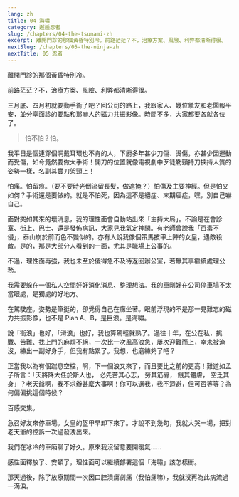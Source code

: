 ```yaml
---
lang: zh
title: 04 海嘯	
category: 邂逅忍者
slug: /chapters/04-the-tsunami-zh
excerpt: 離開門診的那個黃昏特別冷。前路茫茫？不，治療方案、風險、利弊都清晰得很。
nextSlug: /chapters/05-the-ninja-zh
nextTitle: 05 忍者
---
```


<p class="cn">離開門診的那個黃昏特別冷。

<p class="cn">前路茫茫？不，治療方案、風險、利弊都清晰得很。

<p class="cn">三月底、四月初就要動手術了吧？回公司的路上，我跟家人、幾位摯友和老闆報平安，並分享面診的要點和那嚇人的磁力共振影像。時間不多，大家都要各就各位了。

<blockquote class="cn">怕不怕？怕。</blockquote>

<p class="cn">我平日是個連穿個洞戴耳環也不肯的人，下廚多年甚少刀傷、燙傷，亦甚少因運動而受傷，如今竟然要做大手術！開刀的位置就像電視劇中歹徒勒頸持刀挾持人質的姿勢一樣，名副其實刀架頸上！

<p class="cn">怕痛。怕留痕。（要不要時光倒流留長髮，做遮掩？）怕傷及主要神經。但是怕又如何？手術還是要做的。就是不怕死，因為這不是絕症、末期癌症，嘿，別自己嚇自己。

<p class="cn">面對突如其來的壞消息，我的理性面會自動站出來「主持大局」。不論是在會診室、街上、巴士、還是發佈病訊，大家見我氣定神閑。有老師曾說我「百毒不侵」，泰山崩於前而色不變似的。亦有人說我像個策馬披甲上陣的女皇，遇敵殺敵。是的，那是大部分人看到的一面，尤其是職場上公事的。

<p class="cn">不過，理性面再強，我也未至於傻得急不及待返回辦公室，若無其事繼續處理公務。

<p class="cn">我需要躲在一個私人空間好好消化消息、整理想法。我的車剛好在公司停車場不太當眼處，是獨處的好地方。

<p class="cn">在駕駛座。姿勢是筆挺的，卻覺得自己在癱坐著。眼前浮現的不是那一見難忘的磁力共振影像，也不是 Plan A、B，是巨浪。是海嘯。

<p class="cn">說「衝浪」也好，「滑浪」也好，我也算駕輕就熟了。過往十年，在公在私，挑戰、苦難、找上門的麻煩不絕，一次比一次風高浪急，屢次迎難而上，幸未被淹沒，練出一副好身手，但我有點累了。我想，也磨練夠了吧？

<p class="cn">正當我以為有個踹息空檔，啊，下一個浪又來了，而且要比之前的更高！難道如孟子所言：「天將降大任於斯人也， 必先苦其心志， 勞其筋骨， 餓其體膚， 空乏其身」？老天爺啊，我不求辦甚麼大事啊！你可以選我，我不迴避，但可否等等？為何偏偏挑這個時候？

<p class="cn">百感交集。

<p class="cn">急召好友來停車場。女皇的盔甲早卸下來了。才說不到幾句，我就大哭一場，把對老天爺的控訴一次過發洩出來。

<p class="cn">我們在冰冷的車廂聊了好久。原來我沒留意要開暖氣......

<p class="cn">感性面釋放了、安頓了，理性面可以繼續部署這個「海嘯」該怎樣衝。

<p class="cn">那天過後，除了放療期間一次因口腔潰瘍劇痛（我怕痛嘛），我就沒再為此病流過一滴淚。